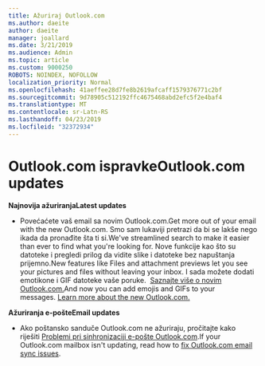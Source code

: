 ```yaml
---
title: Ažuriraj Outlook.com
ms.author: daeite
author: daeite
manager: joallard
ms.date: 3/21/2019
ms.audience: Admin
ms.topic: article
ms.custom: 9000250
ROBOTS: NOINDEX, NOFOLLOW
localization_priority: Normal
ms.openlocfilehash: 41aeffee28d7fe8b2619afcaff1579376771c2bf
ms.sourcegitcommit: 9d78905c512192ffc4675468abd2efc5f2e4baf4
ms.translationtype: MT
ms.contentlocale: sr-Latn-RS
ms.lasthandoff: 04/23/2019
ms.locfileid: "32372934"
---
```

# <a name="outlookcom-updates"></a><span data-ttu-id="0478f-102">Outlook.com ispravke</span><span class="sxs-lookup"><span data-stu-id="0478f-102">Outlook.com updates</span></span>

<span data-ttu-id="0478f-103">**Najnovija ažuriranja**</span><span class="sxs-lookup"><span data-stu-id="0478f-103">**Latest updates**</span></span>

- <span data-ttu-id="0478f-104">Povećaćete vaš email sa novim Outlook.com.</span><span class="sxs-lookup"><span data-stu-id="0478f-104">Get more out of your email with the new Outlook.com.</span></span> <span data-ttu-id="0478f-105">Smo sam lukaviji pretrazi da bi se lakše nego ikada da pronađite šta ti si.</span><span class="sxs-lookup"><span data-stu-id="0478f-105">We've streamlined search to make it easier than ever to find what you're looking for.</span></span> <span data-ttu-id="0478f-106">Nove funkcije kao što su datoteke i pregledi prilog da vidite slike i datoteke bez napuštanja prijemno.</span><span class="sxs-lookup"><span data-stu-id="0478f-106">New features like Files and attachment previews let you see your pictures and files without leaving your inbox.</span></span> <span data-ttu-id="0478f-107">I sada možete dodati emotikone i GIF datoteke vaše poruke.  [Saznajte više o novim Outlook.com.](https://support.office.com/article/40676ad0-c831-45ac-a023-5be633be798d)</span><span class="sxs-lookup"><span data-stu-id="0478f-107">And now you can add emojis and GIFs to your messages. [Learn more about the new Outlook.com.](https://support.office.com/article/40676ad0-c831-45ac-a023-5be633be798d)</span></span>

<span data-ttu-id="0478f-108">**Ažuriranja e-pošte**</span><span class="sxs-lookup"><span data-stu-id="0478f-108">**Email updates**</span></span>

- <span data-ttu-id="0478f-109">Ako poštansko sanduče Outlook.com ne ažuriraju, pročitajte kako riješiti [Problemi pri sinhronizaciji e-pošte Outlook.com](https://support.office.com/article/d39e3341-8d79-4bf1-b3c7-ded602233642).</span><span class="sxs-lookup"><span data-stu-id="0478f-109">If your Outlook.com mailbox isn't updating, read how to [fix Outlook.com email sync issues](https://support.office.com/article/d39e3341-8d79-4bf1-b3c7-ded602233642).</span></span>
